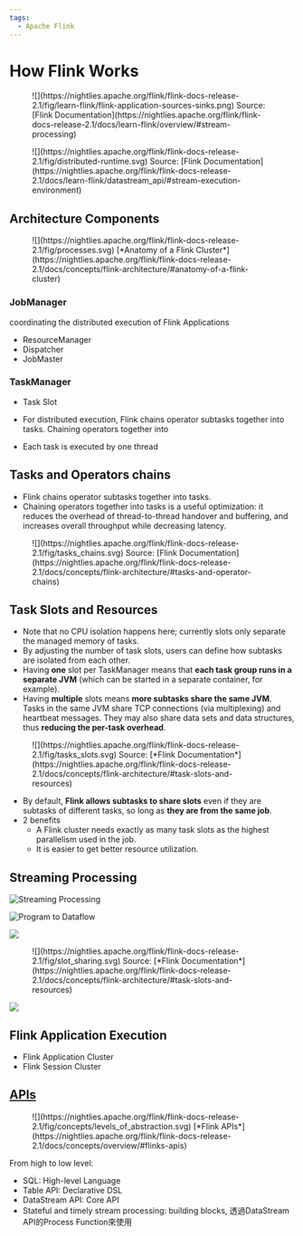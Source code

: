 ```yaml
---
tags:
  - Apache Flink
---
```


# How Flink Works

<figure markdown="span">
  ![](https://nightlies.apache.org/flink/flink-docs-release-2.1/fig/learn-flink/flink-application-sources-sinks.png)
  Source: [Flink Documentation](https://nightlies.apache.org/flink/flink-docs-release-2.1/docs/learn-flink/overview/#stream-processing)
</figure>


<figure markdown="span">
  ![](https://nightlies.apache.org/flink/flink-docs-release-2.1/fig/distributed-runtime.svg)
  Source: [Flink Documentation](https://nightlies.apache.org/flink/flink-docs-release-2.1/docs/learn-flink/datastream_api/#stream-execution-environment)
</figure>



## Architecture Components

<figure markdown="span">
  ![](https://nightlies.apache.org/flink/flink-docs-release-2.1/fig/processes.svg)
  [*Anatomy of a Flink Cluster*](https://nightlies.apache.org/flink/flink-docs-release-2.1/docs/concepts/flink-architecture/#anatomy-of-a-flink-cluster)
</figure>

### JobManager

coordinating the distributed execution of Flink Applications

- ResourceManager
- Dispatcher
- JobMaster

### TaskManager

- Task Slot
- For distributed execution, Flink chains operator subtasks together into
tasks. Chaining operators together into

- Each task is executed by one thread

## Tasks and Operators chains

- Flink chains operator subtasks together into tasks.
- Chaining operators together into tasks is a useful optimization: it reduces the overhead of thread-to-thread handover and buffering, and increases overall throughput while decreasing latency.


<figure markdown="span">
  ![](https://nightlies.apache.org/flink/flink-docs-release-2.1/fig/tasks_chains.svg)
  Source: [Flink Documentation](https://nightlies.apache.org/flink/flink-docs-release-2.1/docs/concepts/flink-architecture/#tasks-and-operator-chains)
</figure>


## Task Slots and Resources

- Note that no CPU isolation happens here; currently slots only separate the managed memory of tasks.
- By adjusting the number of task slots, users can define how subtasks are isolated from each other. 
- Having **one** slot per TaskManager means that **each task group runs in a separate JVM** (which can be started in a separate container, for example).
- Having **multiple** slots means **more subtasks share the same JVM**. Tasks in the same JVM share TCP connections (via multiplexing) and heartbeat messages. They may also share data sets and data structures, thus **reducing the per-task overhead**.


<figure markdown="span">
  ![](https://nightlies.apache.org/flink/flink-docs-release-2.1/fig/tasks_slots.svg)
  Source: [*Flink Documentation*](https://nightlies.apache.org/flink/flink-docs-release-2.1/docs/concepts/flink-architecture/#task-slots-and-resources)
</figure>

- By default, **Flink allows subtasks to share slots** even if they are subtasks of different tasks, so long as **they are from the same job**. 
- 2 benefits
    - A Flink cluster needs exactly as many task slots as the highest parallelism used in the job.
    - It is easier to get better resource utilization.

## Streaming Processing

![Streaming Processing](https://nightlies.apache.org/flink/flink-docs-release-2.1/fig/learn-flink/bounded-unbounded.png)

![Program to Dataflow](https://nightlies.apache.org/flink/flink-docs-release-2.1/fig/learn-flink/program_dataflow.svg)

![](https://nightlies.apache.org/flink/flink-docs-release-2.1/fig/learn-flink/parallel_dataflow.svg)


<figure markdown="span">
  ![](https://nightlies.apache.org/flink/flink-docs-release-2.1/fig/slot_sharing.svg)
  Source: [*Flink Documentation*](https://nightlies.apache.org/flink/flink-docs-release-2.1/docs/concepts/flink-architecture/#task-slots-and-resources)
</figure>

![](https://nightlies.apache.org/flink/flink-docs-release-2.1/fig/learn-flink/parallel-job.png)

## Flink Application Execution

- Flink Application Cluster
- Flink Session Cluster



## [APIs](https://nightlies.apache.org/flink/flink-docs-release-2.1/docs/concepts/overview/)

<figure markdown="span">
  ![](https://nightlies.apache.org/flink/flink-docs-release-2.1/fig/concepts/levels_of_abstraction.svg)
  [*Flink APIs*](https://nightlies.apache.org/flink/flink-docs-release-2.1/docs/concepts/overview/#flinks-apis)
</figure>
From high to low level:

- SQL: High-level Language
- Table API: Declarative DSL
- DataStream API: Core API
- Stateful and timely stream processing: building blocks, 透過DataStream API的Process Function來使用